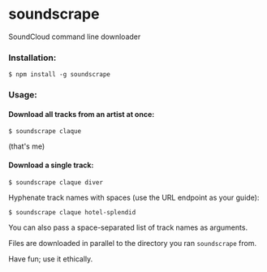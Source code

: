 # soundscrape

SoundCloud command line downloader


### Installation:

```
$ npm install -g soundscrape
```


### Usage:

#### Download all tracks from an artist at once:

```
$ soundscrape claque
```
(that's me)


#### Download a single track:

```
$ soundscrape claque diver
```

Hyphenate track names with spaces (use the URL endpoint as your guide):

```
$ soundscrape claque hotel-splendid
```

You can also pass a space-separated list of track names as arguments.

Files are downloaded in parallel to the directory you ran `soundscrape` from.

Have fun; use it ethically.
